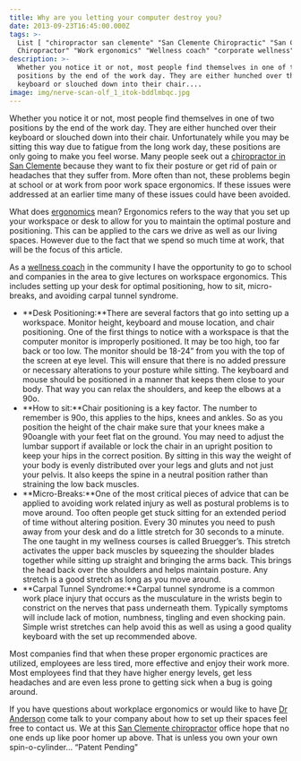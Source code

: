 ```yaml
---
title: Why are you letting your computer destroy you?
date: 2013-09-23T16:45:00.000Z
tags: >-
  List [ "chiropractor san clemente" "San Clemente Chiropractic" "San Clemente
  Chiropractor" "Work ergonomics" "Wellness coach" "corporate wellness" ]
description: >-
  Whether you notice it or not, most people find themselves in one of two
  positions by the end of the work day. They are either hunched over their
  keyboard or slouched down into their chair....
image: img/nerve-scan-olf_1_itok-bddlmbqc.jpg
---
```

Whether you notice it or not, most people find themselves in one of two positions by the end of the work day. They are either hunched over their keyboard or slouched down into their chair. Unfortunately while you may be sitting this way due to fatigue from the long work day, these positions are only going to make you feel worse. Many people seek out a[](<>) [chiropractor in San Clemente](../index.html "Chiropractor in San Clemente") because they want to fix their posture or get rid of pain or headaches that they suffer from. More often than not, these problems begin at school or at work from poor work space ergonomics. If these issues were addressed at an earlier time many of these issues could have been avoided.

What does[](<>) [ergonomics](http://ohsonline.com/articles/2012/10/01/five-changing-trends-in-managing-workplace-ergonomics.aspx "ergonomics") mean? Ergonomics refers to the way that you set up your workspace or desk to allow for you to maintain the optimal posture and positioning. This can be applied to the cars we drive as well as our living spaces. However due to the fact that we spend so much time at work, that will be the focus of this article.

As a[](<>) [wellness coach](../meet-doctors.html "Dr Ryan Anderson") in the community I have the opportunity to go to school and companies in the area to give lectures on workspace ergonomics. This includes setting up your desk for optimal positioning, how to sit, micro-breaks, and avoiding carpal tunnel syndrome.

* **Desk Positioning:**There are several factors that go into setting up a workspace. Monitor height, keyboard and mouse location, and chair positioning. One of the first things to notice with a workspace is that the computer monitor is improperly positioned. It may be too high, too far back or too low. The monitor should be 18-24” from you with the top of the screen at eye level. This will ensure that there is no added pressure or necessary alterations to your posture while sitting. The keyboard and mouse should be positioned in a manner that keeps them close to your body. That way you can relax the shoulders, and keep the elbows at a 90o.
* **How to sit:**Chair positioning is a key factor. The number to remember is 90o, this applies to the hips, knees and ankles. So as you position the height of the chair make sure that your knees make a 90oangle with your feet flat on the ground. You may need to adjust the lumbar support if available or lock the chair in an upright position to keep your hips in the correct position. By sitting in this way the weight of your body is evenly distributed over your legs and gluts and not just your pelvis. It also keeps the spine in a neutral position rather than straining the low back muscles.
* **Micro-Breaks:**One of the most critical pieces of advice that can be applied to avoiding work related injury as well as postural problems is to move around. Too often people get stuck sitting for an extended period of time without altering position. Every 30 minutes you need to push away from your desk and do a little stretch for 30 seconds to a minute. The one taught in my wellness courses is called Bruegger’s. This stretch activates the upper back muscles by squeezing the shoulder blades together while sitting up straight and bringing the arms back. This brings the head back over the shoulders and helps maintain posture. Any stretch is a good stretch as long as you move around.
* **Carpal Tunnel Syndrome:**Carpal tunnel syndrome is a common work place injury that occurs as the musculature in the wrists begin to constrict on the nerves that pass underneath them. Typically symptoms will include lack of motion, numbness, tingling and even shocking pain. Simple wrist stretches can help avoid this as well as using a good quality keyboard with the set up recommended above.

Most companies find that when these proper ergonomic practices are utilized, employees are less tired, more effective and enjoy their work more. Most employees find that they have higher energy levels, get less headaches and are even less prone to getting sick when a bug is going around.

If you have questions about workplace ergonomics or would like to have[](<>) [Dr Anderson](../meet-doctors.html "Dr Ryan Anderson") come talk to your company about how to set up their spaces feel free to contact us. We at this[](<>) [San Clemente chiropractor](../index.html "San Clemente Chiropractor") office hope that no one ends up like poor homer up above. That is unless you own your own spin-o-cylinder… “Patent Pending"